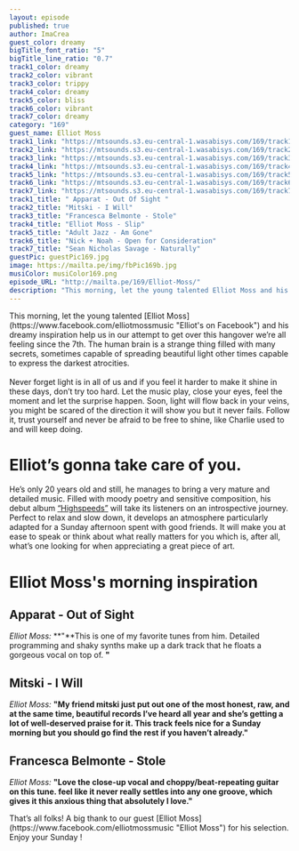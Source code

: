 ```yaml
---
layout: episode
published: true
author: ImaCrea
guest_color: dreamy
bigTitle_font_ratio: "5"
bigTitle_line_ratio: "0.7"
track1_color: dreamy
track2_color: vibrant
track3_color: trippy
track4_color: dreamy
track5_color: bliss
track6_color: vibrant
track7_color: dreamy
category: "169"
guest_name: Elliot Moss
track1_link: "https://mtsounds.s3.eu-central-1.wasabisys.com/169/track1.mp3"
track2_link: "https://mtsounds.s3.eu-central-1.wasabisys.com/169/track2.mp3"
track3_link: "https://mtsounds.s3.eu-central-1.wasabisys.com/169/track3.mp3"
track4_link: "https://mtsounds.s3.eu-central-1.wasabisys.com/169/track4.mp3"
track5_link: "https://mtsounds.s3.eu-central-1.wasabisys.com/169/track5.mp3"
track6_link: "https://mtsounds.s3.eu-central-1.wasabisys.com/169/track6.mp3"
track7_link: "https://mtsounds.s3.eu-central-1.wasabisys.com/169/track7.mp3"
track1_title: " Apparat - Out Of Sight "
track2_title: "Mitski - I Will"
track3_title: "Francesca Belmonte - Stole"
track4_title: "Elliot Moss - Slip"
track5_title: "Adult Jazz - Am Gone"
track6_title: "Nick + Noah - Open for Consideration"
track7_title: "Sean Nicholas Savage - Naturally"
guestPic: guestPic169.jpg
image: https://mailta.pe/img/fbPic169b.jpg
musiColor: musiColor169.png
episode_URL: "http://mailta.pe/169/Elliot-Moss/"
description: "This morning, let the young talented Elliot Moss and his dreamy inspiration help us in our attempt to get over this hangover we’re all feeling since the 7th."
---
```


<p id="introduction">This morning, let the young talented [Elliot Moss](https://www.facebook.com/elliotmossmusic "Elliot's on Facebook") and his dreamy inspiration help us in our attempt to get over this hangover we’re all feeling since the 7th. The human brain is a strange thing filled with many secrets, sometimes capable of spreading beautiful light other times capable
 to express the darkest atrocities.
<br><br>
Never forget light is in all of us and if you feel it harder to make it shine in these days, don’t try too hard. Let the music play, close your eyes, feel the moment and let the surprise happen. Soon, light will flow back in your veins, you might be scared of the direction it will show you but it never fails. Follow it, trust yourself and never be afraid to be free to shine, like Charlie used to and will keep doing.</p>

# Elliot’s gonna take care of you.

He’s only 20 years old and still, he manages to bring a very mature and detailed music. Filled with moody poetry and sensitive composition, his debut album [“Highspeeds”](https://elliotmoss.bandcamp.com/ "Discover his debut album now") will take its listeners on an introspective journey. Perfect to relax and slow down, it develops an atmosphere particularly adapted for a Sunday afternoon spent with good friends. It will make you at ease to speak or think about what really matters for you which is, after all, what’s one looking for when appreciating a great piece of art.

# Elliot Moss's morning inspiration
 
## Apparat - Out of Sight
_Elliot Moss:_ **"**This is one of my favorite tunes from him. Detailed programming and shaky synths make up a dark track that he floats a gorgeous vocal on top of.
**"**
 
## Mitski - I Will
_Elliot Moss:_ **"**My friend mitski just put out one of the most honest, raw, and at the same time, beautiful records I’ve heard all year and she’s getting a lot of well-deserved praise for it. This track feels nice for a Sunday morning but you should go find the rest if you haven’t already.**"**
 
## Francesca Belmonte - Stole
_Elliot Moss:_ **"**Love the close-up vocal and choppy/beat-repeating guitar on this tune. feel like it never really settles into any one groove, which gives it this anxious thing that absolutely I love.**"** 
 
<p id="outroduction">
That’s all folks! A big thank to our guest [Elliot Moss](https://www.facebook.com/elliotmossmusic "Elliot Moss") for his selection. Enjoy your Sunday !
</p>